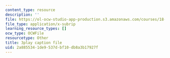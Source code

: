 ```yaml
---
content_type: resource
description: ''
file: https://ol-ocw-studio-app-production.s3.amazonaws.com/courses/18-01sc-single-variable-calculus-fall-2010/2a8855341de9537dbf10db8a3b17927f_21784.vtt
file_type: application/x-subrip
learning_resource_types: []
ocw_type: OCWFile
resourcetype: Other
title: 3play caption file
uid: 2a885534-1de9-537d-bf10-db8a3b17927f
---
```

